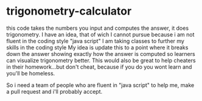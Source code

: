 # trigonometry-calculator

this code takes the numbers you input and computes the answer, it does trigonometry. 
I have an idea, that of wich I cannot pursue because i am not fluent in the coding style "java script"
I am taking classes to further my skills in the coding style
My idea is update this to a point where it breaks down the answer showing exactly how the answer is computed so learners can visualize trigonometry better.
This would also be great to help cheaters in their homework...but don't cheat, because if you do you wont learn and you'll be homeless.


So i need a team of people who are fluent in "java script" to help me, make a pull request and i'll probably accept.
